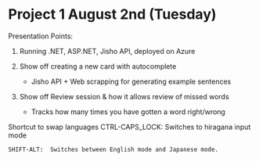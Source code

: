 # Project 1 August 2nd (Tuesday)

Presentation Points:
1. Running .NET, ASP.NET, Jisho API, deployed on Azure

2. Show off creating a new card with autocomplete
    - Jisho API + Web scrapping for generating example sentences

3. Show off Review session & how it allows review of missed words
    - Tracks how many times you have gotten a word right/wrong


Shortcut to swap languages
    CTRL-CAPS_LOCK: Switches to hiragana input mode

    SHIFT-ALT:  Switches between English mode and Japanese mode.